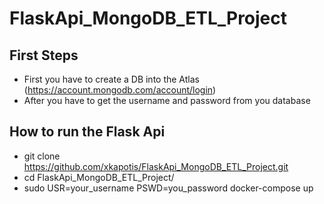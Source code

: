 # FlaskApi_MongoDB_ETL_Project

## First Steps
* First you have to create a DB into the Atlas (https://account.mongodb.com/account/login)
* After you have to get the username and password from you database  

## How to run the Flask Api

  * git clone https://github.com/xkapotis/FlaskApi_MongoDB_ETL_Project.git
  * cd FlaskApi_MongoDB_ETL_Project/
  * sudo USR=your_username PSWD=you_password docker-compose up
